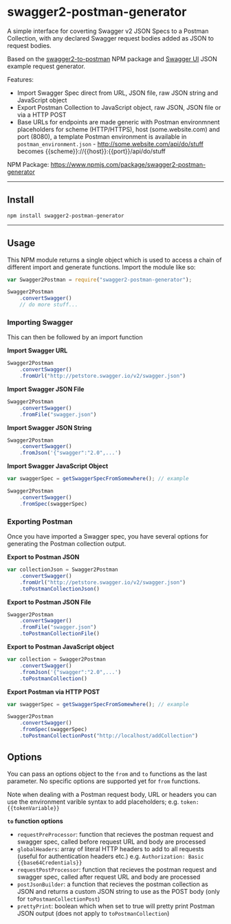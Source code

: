 # swagger2-postman-generator #

A simple interface for coverting Swagger v2 JSON Specs to a Postman Collection, with any declared Swagger request bodies added as JSON to request bodies.

Based on the [swagger2-to-postman](https://github.com/postmanlabs/swagger2-to-postman) NPM package and [Swagger UI](https://github.com/swagger-api/swagger-ui) JSON example request generator.

Features:

- Import Swagger Spec direct from URL, JSON file, raw JSON string and JavaScript object 
- Export Postman Collection to JavaScript object, raw JSON, JSON file or via a HTTP POST
- Base URLs for endpoints are made generic with Postman environmnent placeholders for scheme (HTTP/HTTPS), host (some.website.com) and port (8080), a template Postman environment is available in ```postman_environment.json``` - http://some.website.com/api/do/stuff becomes {{scheme}}://{{host}}:{{port}}/api/do/stuff

NPM Package: https://www.npmjs.com/package/swagger2-postman-generator

---

## Install ##

``` shell
npm install swagger2-postman-generator
```

---

## Usage ##

This NPM module returns a single object which is used to access a chain of different import and generate functions. Import the module like so:

``` javascript
var Swagger2Postman = require("swagger2-postman-generator");

Swagger2Postman
    .convertSwagger()
    // do more stuff...
```

### Importing Swagger ###

This can then be followed by an import function

**Import Swagger URL**

``` javascript
Swagger2Postman
    .convertSwagger()
    .fromUrl("http://petstore.swagger.io/v2/swagger.json")
```

**Import Swagger JSON File**

``` javascript
Swagger2Postman
    .convertSwagger()
    .fromFile("swagger.json")
```

**Import Swagger JSON String**

``` javascript
Swagger2Postman
    .convertSwagger()
    .fromJson('{"swagger":"2.0",...')
```

**Import Swagger JavaScript Object**

``` javascript
var swaggerSpec = getSwaggerSpecFromSomewhere(); // example

Swagger2Postman
    .convertSwagger()
    .fromSpec(swaggerSpec)
```

### Exporting Postman ###

Once you have imported a Swagger spec, you have several options for generating the Postman collection output.


**Export to Postman JSON**

``` javascript
var collectionJson = Swagger2Postman
    .convertSwagger()
    .fromUrl("http://petstore.swagger.io/v2/swagger.json")
    .toPostmanCollectionJson()
```

**Export to Postman JSON File**

``` javascript
Swagger2Postman
    .convertSwagger()
    .fromFile("swagger.json")
    .toPostmanCollectionFile()
```

**Export to Postman JavaScript object**

``` javascript
var collection = Swagger2Postman
    .convertSwagger()
    .fromJson('{"swagger":"2.0",...')
    .toPostmanCollection()
```

**Export Postman via HTTP POST**

``` javascript
var swaggerSpec = getSwaggerSpecFromSomewhere(); // example

Swagger2Postman
    .convertSwagger()
    .fromSpec(swaggerSpec)
    .toPostmanCollectionPost("http://localhost/addCollection")
```

## Options ##


You can pass an options object to the ```from``` and ```to``` functions as the last parameter. No specific options are supported yet for ```from``` functions. 

Note when dealing with a Postman request body, URL or headers you can use the environment varible syntax to add placeholders; e.g. ```token: {{tokenVariable}}```

**```to``` function options**

- ```requestPreProcessor```: function that recieves the postman request and swagger spec, called before request URL and body are processed
- ```globalHeaders```: array of literal HTTP headers to add to all requests (useful for authentication headers etc.) e.g. ```Authorization: Basic {{base64Credentials}}```
- ```requestPostProcessor```: function that recieves the postman request and swagger spec, called after request URL and body are processed
- ```postJsonBuilder```: a function that recieves the postman collection as JSON and returns a custom JSON string to use as the POST body (only for ```toPostmanCollectionPost```)
- ```prettyPrint```: boolean which when set to true will pretty print Postman JSON output (does not apply to ```toPostmanCollection```)